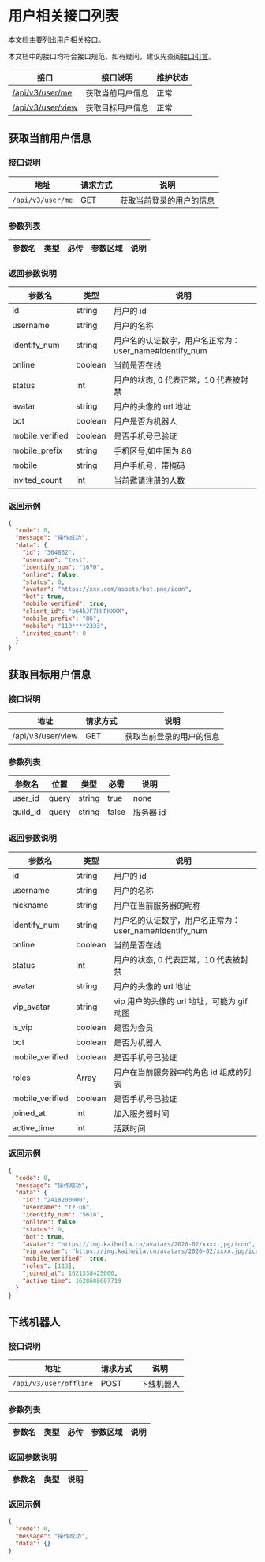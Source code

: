 # 用户相关接口列表

本文档主要列出用户相关接口。

本文档中的接口均符合接口规范，如有疑问，建议先查阅[接口引言](https://developer.kaiheila.cn/doc/reference)。

| 接口                                   | 接口说明         | 维护状态 |
| -------------------------------------- | ---------------- | -------- |
| [/api/v3/user/me](#获取当前用户信息)   | 获取当前用户信息 | 正常     |
| [/api/v3/user/view](#获取目标用户信息) | 获取目标用户信息 | 正常     |

## 获取当前用户信息

### 接口说明

| 地址              | 请求方式 | 说明                     |
| ----------------- | -------- | ------------------------ |
| `/api/v3/user/me` | GET      | 获取当前登录的用户的信息 |

### 参数列表

| 参数名 | 类型 | 必传 | 参数区域 | 说明 |
| ------ | ---- | ---- | -------- | ---- |

### 返回参数说明

| 参数名          | 类型    | 说明                                                   |
| --------------- | ------- | ------------------------------------------------------ |
| id              | string  | 用户的 id                                              |
| username        | string  | 用户的名称                                             |
| identify_num    | string  | 用户名的认证数字，用户名正常为：user_name#identify_num |
| online          | boolean | 当前是否在线                                           |
| status          | int     | 用户的状态, 0 代表正常，10 代表被封禁                  |
| avatar          | string  | 用户的头像的 url 地址                                  |
| bot             | boolean | 用户是否为机器人                                       |
| mobile_verified | boolean | 是否手机号已验证                                       |
| mobile_prefix   | string  | 手机区号,如中国为 86                                   |
| mobile          | string  | 用户手机号，带掩码                                     |
| invited_count   | int     | 当前邀请注册的人数                                     |

### 返回示例

```json
{
  "code": 0,
  "message": "操作成功",
  "data": {
    "id": "364862",
    "username": "test",
    "identify_num": "1670",
    "online": false,
    "status": 0,
    "avatar": "https://xxx.com/assets/bot.png/icon",
    "bot": true,
    "mobile_verified": true,
    "client_id": "b64kJF7HHFKXXX",
    "mobile_prefix": "86",
    "mobile": "110****2333",
    "invited_count": 0
  }
}
```

## 获取目标用户信息

### 接口说明

| 地址              | 请求方式 | 说明                     |
| ----------------- | -------- | ------------------------ |
| /api/v3/user/view | GET      | 获取当前登录的用户的信息 |

### 参数列表

| 参数名   | 位置  | 类型   | 必需  | 说明      |
| -------- | ----- | ------ | ----- | --------- |
| user_id  | query | string | true  | none      |
| guild_id | query | string | false | 服务器 id |

### 返回参数说明

| 参数名          | 类型    | 说明                                                   |
| --------------- | ------- | ------------------------------------------------------ |
| id              | string  | 用户的 id                                              |
| username        | string  | 用户的名称                                             |
| nickname        | string  | 用户在当前服务器的昵称                                 |
| identify_num    | string  | 用户名的认证数字，用户名正常为：user_name#identify_num |
| online          | boolean | 当前是否在线                                           |
| status          | int     | 用户的状态, 0 代表正常，10 代表被封禁                  |
| avatar          | string  | 用户的头像的 url 地址                                  |
| vip_avatar      | string  | vip 用户的头像的 url 地址，可能为 gif 动图             |
| is_vip          | boolean | 是否为会员                                             |
| bot             | boolean | 是否为机器人                                           |
| mobile_verified | boolean | 是否手机号已验证                                       |
| roles           | Array   | 用户在当前服务器中的角色 id 组成的列表                 |
| mobile_verified | boolean | 是否手机号已验证                                       |
| joined_at       | int     | 加入服务器时间                                         |
| active_time     | int     | 活跃时间                                               |

### 返回示例

```json
{
  "code": 0,
  "message": "操作成功",
  "data": {
    "id": "2418200000",
    "username": "tz-un",
    "identify_num": "5618",
    "online": false,
    "status": 0,
    "bot": true,
    "avatar": "https://img.kaiheila.cn/avatars/2020-02/xxxx.jpg/icon",
    "vip_avatar": "https://img.kaiheila.cn/avatars/2020-02/xxxx.jpg/icon",
    "mobile_verified": true,
    "roles": [113],
    "joined_at": 1621338425000,
    "active_time": 1628688607719
  }
}
```

## 下线机器人

### 接口说明

| 地址                   | 请求方式 | 说明       |
| ---------------------- | -------- | ---------- |
| `/api/v3/user/offline` | POST     | 下线机器人 |

### 参数列表

| 参数名 | 类型 | 必传 | 参数区域 | 说明 |
| ------ | ---- | ---- | -------- | ---- |

### 返回参数说明

| 参数名 | 类型 | 说明 |
| ------ | ---- | ---- |

### 返回示例

```json
{
  "code": 0,
  "message": "操作成功",
  "data": {}
}
```
